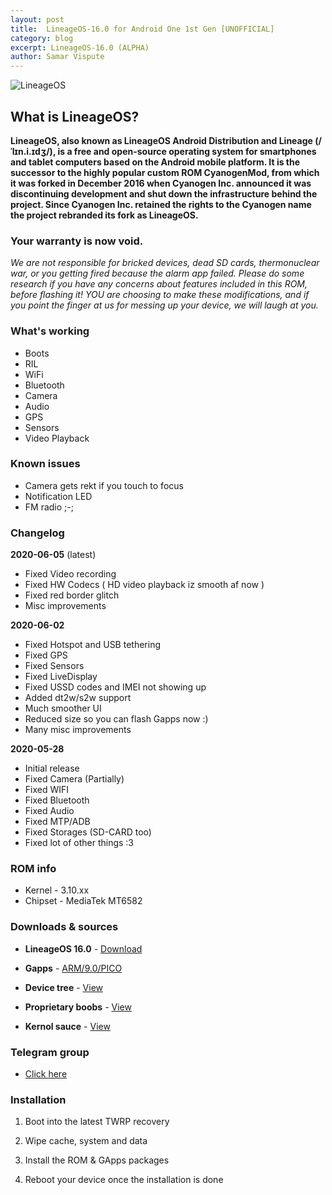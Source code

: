 ```yaml
---
layout: post
title:  LineageOS-16.0 for Android One 1st Gen [UNOFFICIAL]
category: blog
excerpt: LineageOS-16.0 (ALPHA)
author: Samar Vispute
---
```


![LineageOS](http://samarv-121.github.io/images/lineageos.png)

## What is LineageOS?
**LineageOS, also known as LineageOS Android Distribution and Lineage (/ˈlɪn.i.ɪdʒ/), is a free and open-source operating system for smartphones and tablet computers
based on the Android mobile platform. It is the successor to the highly popular custom ROM CyanogenMod, from which it was forked in December 2016 when Cyanogen Inc.
announced it was discontinuing development and shut down the infrastructure behind the project. Since Cyanogen Inc. retained the rights to the Cyanogen name the project rebranded its fork as LineageOS.**

### Your warranty is now void.
_We are not responsible for bricked devices, dead SD cards, thermonuclear war, or you getting fired because the alarm app failed.
Please do some research if you have any concerns about features included in this ROM, before flashing it!
YOU are choosing to make these modifications, and if you point the finger at us for messing up your device, we will laugh at you._

### What's working
* Boots
* RIL
* WiFi
* Bluetooth
* Camera
* Audio
* GPS
* Sensors
* Video Playback

### Known issues
* Camera gets rekt if you touch to focus
* Notification LED
* FM radio ;-;

### Changelog
**2020-06-05** (latest)
* Fixed Video recording
* Fixed HW Codecs ( HD video playback iz smooth af now )
* Fixed red border glitch
* Misc improvements

**2020-06-02**
* Fixed Hotspot and USB tethering
* Fixed GPS
* Fixed Sensors
* Fixed LiveDisplay
* Fixed USSD codes and IMEI not showing up
* Added dt2w/s2w support
* Much smoother UI 
* Reduced size so you can flash Gapps now :)
* Many misc improvements

**2020-05-28**
* Initial release
* Fixed Camera (Partially)
* Fixed WIFI
* Fixed Bluetooth
* Fixed Audio
* Fixed MTP/ADB
* Fixed Storages (SD-CARD too)
* Fixed lot of other things :3

### ROM info
* Kernel - 3.10.xx
* Chipset - MediaTek MT6582

### Downloads & sources
* **LineageOS 16.0** - [Download](https://github.com/SamarV-121/releases/releases/download/lineage-16.0-20200605-UNOFFICIAL-sprout-1600/lineage-16.0-20200605-UNOFFICIAL-sprout.zip)
* **Gapps** - [ARM/9.0/PICO](https://opengapps.org/)

* **Device tree** - [View](https://github.com/SamarV-121/android_device_google_sprout)
* **Proprietary boobs** - [View](https://github.com/SamarV-121/proprietary_vendor_google)
* **Kernol sauce** - [View](https://github.com/SamarV-121/android_kernel_mediatek_sprout)

### Telegram group
* [Click here](https://t.me/sproutdev)

### Installation
1) Boot into the latest TWRP recovery

2) Wipe cache, system and data 

3) Install the ROM & GApps packages

4) Reboot your device once the installation is done
